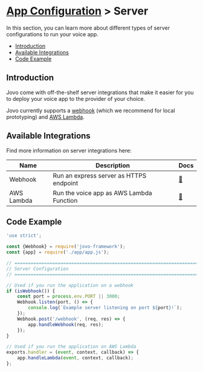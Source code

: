 # [App Configuration](../) > Server

In this section, you can learn more about different types of server configurations to run your voice app.

* [Introduction](#introduction)
* [Available Integrations](#available-integrations)
* [Code Example](#code-example)


## Introduction

Jovo come with off-the-shelf server integrations that make it easier for you to deploy your voice app to the provider of your choice.

Jovo currently supports a [webhook](./webhook.md) (which we recommend for local prototyping) and [AWS Lambda](./aws-lambda.md). 

## Available Integrations

Find more information on server integrations here:

Name | Description | Docs
------------ | ------------- | -------------
Webhook | Run an express server as HTTPS endpoint | [📝](./webhook.md)
AWS Lambda | Run the voice app as AWS Lambda Function | [📝](./aws-lambda.md)


## Code Example

```javascript
'use strict';

const {Webhook} = require('jovo-framework');
const {app} = require('./app/app.js');

// =================================================================================
// Server Configuration
// =================================================================================

// Used if you run the application on a webhook
if (isWebhook()) {
    const port = process.env.PORT || 3000;
    Webhook.listen(port, () => {
        console.log(`Example server listening on port ${port}!`);
    });
    Webhook.post('/webhook', (req, res) => {
        app.handleWebhook(req, res);
    });
}

// Used if you run the application on AWS Lambda
exports.handler = (event, context, callback) => {
    app.handleLambda(event, context, callback);
};
```
